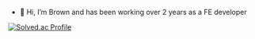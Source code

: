- 👋 Hi, I’m Brown and has been working over 2 years as a FE developer 

[![Solved.ac Profile](http://mazassumnida.wtf/api/v2/generate_badge?boj=silversla)](https://solved.ac/silversla/)
